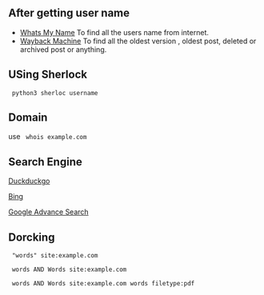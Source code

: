 ## After getting user name 
- [Whats My Name](https://whatsmyname.app/)  To find all the users name from internet.
- [Wayback Machine](https://web.archive.org/) To find all the oldest version , oldest post, deleted or archived post or anything.

## USing Sherlock
``` python3 sherloc username```
## Domain
use ``` whois example.com``` 

## Search Engine
[Duckduckgo](https://duckduckgo.com/)

[Bing](https://www.bing.com/)

[Google Advance Search](https://www.google.com/advanced_search)

## Dorcking 
``` "words" site:example.com```

``` words AND Words site:example.com```

``` words AND Words site:example.com words filetype:pdf```


